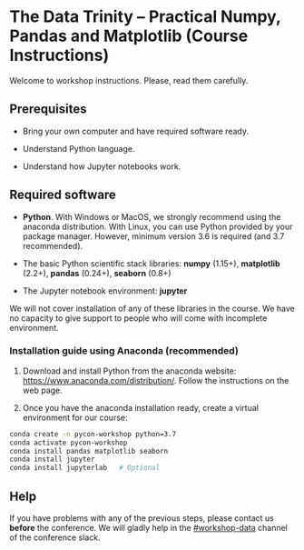 # The Data Trinity – Practical Numpy, Pandas and Matplotlib (Course Instructions)

Welcome to workshop instructions. Please, read them carefully.

## Prerequisites

- Bring your own computer and have required software ready.

- Understand Python language.

- Understand how Jupyter notebooks work.

## Required software

- **Python**. With Windows or MacOS, we strongly recommend using the anaconda distribution. With Linux, you can use Python provided by your package manager. However, minimum version 3.6 is required (and 3.7 recommended).

- The basic Python scientific stack libraries: **numpy** (1.15+), **matplotlib** (2.2+), **pandas** (0.24+), **seaborn** (0.8+)

- The Jupyter notebook environment: **jupyter**

We will not cover installation of any of these libraries in the course. We have no capacity to give support to people who will come
with incomplete environment.

### Installation guide using Anaconda (recommended)

1) Download and install Python from the anaconda website: https://www.anaconda.com/distribution/. Follow the instructions on the web page.

2) Once you have the anaconda installation ready, create a virtual environment for our course:

```bash
conda create -n pycon-workshop python=3.7
conda activate pycon-workshop
conda install pandas matplotlib seaborn
conda install jupyter
conda install jupyterlab   # Optional
```

## Help

If you have problems with any of the previous steps, please contact us
**before** the conference. We will gladly help in the [\#workshop-data](https://pyconcz2019.slack.com/messages/CJRQSN0FL) channel
of the conference slack.